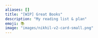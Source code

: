 ```yaml
---
aliases: []
title: "[WIP] Great Books"
description: "My reading list & plan"
emoji: 📚
image: "images/nikhil-v2-card-small.png"
---
```


